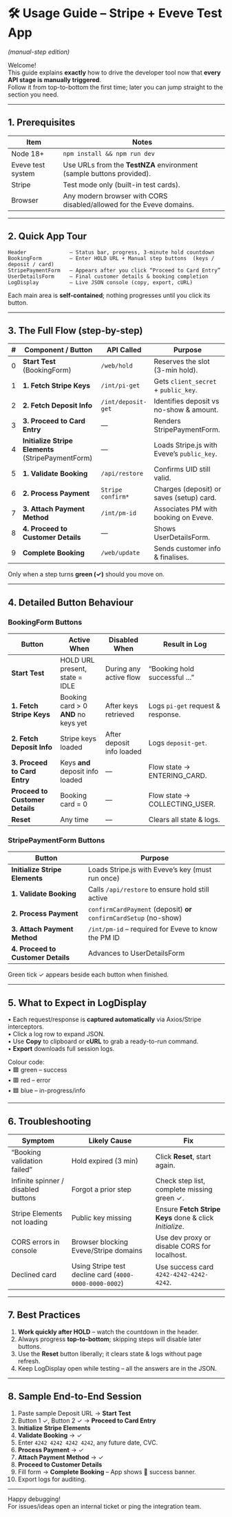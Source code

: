 # 🛠️ Usage Guide – Stripe + Eveve Test App  
*(manual-step edition)*

Welcome!  
This guide explains **exactly** how to drive the developer tool now that **every API stage is manually triggered**.  
Follow it from top-to-bottom the first time; later you can jump straight to the section you need.

---

## 1. Prerequisites

| Item | Notes |
|------|-------|
| Node 18+ | `npm install && npm run dev` |
| Eveve test system | Use URLs from the **TestNZA** environment (sample buttons provided). |
| Stripe | Test mode only (built-in test cards). |
| Browser | Any modern browser with CORS disabled/allowed for the Eveve domains. |

---

## 2. Quick App Tour

```
Header              – Status bar, progress, 3-minute hold countdown
BookingForm         – Enter HOLD URL + Manual step buttons  (keys / deposit / card)
StripePaymentForm   – Appears after you click “Proceed to Card Entry”
UserDetailsForm     – Final customer details & booking completion
LogDisplay          – Live JSON console (copy, export, cURL)
```

Each main area is **self-contained**; nothing progresses until you click its button.

---

## 3. The Full Flow (step-by-step)

| # | Component / Button | API Called | Purpose |
|---|--------------------|------------|---------|
| 0 | **Start Test** (BookingForm) | `/web/hold` | Reserves the slot (3-min hold). |
| 1 | **1. Fetch Stripe Keys** | `/int/pi-get` | Gets `client_secret` + `public_key`. |
| 2 | **2. Fetch Deposit Info** | `/int/deposit-get` | Identifies deposit vs no-show & amount. |
| 3 | **3. Proceed to Card Entry** | — | Renders StripePaymentForm. |
| 4 | **Initialize Stripe Elements** (StripePaymentForm) | — | Loads Stripe.js with Eveve’s `public_key`. |
| 5 | **1. Validate Booking** | `/api/restore` | Confirms UID still valid. |
| 6 | **2. Process Payment** | `Stripe confirm*` | Charges (deposit) or saves (setup) card. |
| 7 | **3. Attach Payment Method** | `/int/pm-id` | Associates PM with booking on Eveve. |
| 8 | **4. Proceed to Customer Details** | — | Shows UserDetailsForm. |
| 9 | **Complete Booking** | `/web/update` | Sends customer info & finalises. |

Only when a step turns **green (✓)** should you move on.

---

## 4. Detailed Button Behaviour

### BookingForm Buttons

| Button | Active When | Disabled When | Result in Log |
|--------|-------------|---------------|---------------|
| **Start Test** | HOLD URL present, state = IDLE | During any active flow | “Booking hold successful …” |
| **1. Fetch Stripe Keys** | Booking card > 0 **AND** no keys yet | After keys retrieved | Logs `pi-get` request & response. |
| **2. Fetch Deposit Info** | Stripe keys loaded | After deposit info loaded | Logs `deposit-get`. |
| **3. Proceed to Card Entry** | Keys **and** deposit info loaded | — | Flow state → ENTERING_CARD. |
| **Proceed to Customer Details** | Booking card = 0 | — | Flow state → COLLECTING_USER. |
| **Reset** | Any time | — | Clears all state & logs. |

### StripePaymentForm Buttons

| Button | Purpose |
|--------|---------|
| **Initialize Stripe Elements** | Loads Stripe.js with Eveve’s key (must run once) |
| **1. Validate Booking** | Calls `/api/restore` to ensure hold still active |
| **2. Process Payment** | `confirmCardPayment` (deposit) **or** `confirmCardSetup` (no-show) |
| **3. Attach Payment Method** | `/int/pm-id` – required for Eveve to know the PM ID |
| **4. Proceed to Customer Details** | Advances to UserDetailsForm |

Green tick ✓ appears beside each button when finished.

---

## 5. What to Expect in LogDisplay

• Each request/response is **captured automatically** via Axios/Stripe interceptors.  
• Click a log row to expand JSON.  
• Use **Copy** to clipboard or **cURL** to grab a ready-to-run command.  
• **Export** downloads full session logs.

Colour code:  
• 🟩 green – success  
• 🟥 red – error  
• 🟦 blue – in-progress/info

---

## 6. Troubleshooting

| Symptom | Likely Cause | Fix |
|---------|--------------|-----|
| “Booking validation failed” | Hold expired (3 min) | Click **Reset**, start again. |
| Infinite spinner / disabled buttons | Forgot a prior step | Check step list, complete missing green ✓. |
| Stripe Elements not loading | Public key missing | Ensure **Fetch Stripe Keys** done & click *Initialize*. |
| CORS errors in console | Browser blocking Eveve/Stripe domains | Use dev proxy or disable CORS for localhost. |
| Declined card | Using Stripe test decline card (`4000-0000-0000-0002`) | Use success card `4242-4242-4242-4242`. |

---

## 7. Best Practices

1. **Work quickly after HOLD** – watch the countdown in the header.  
2. Always progress **top-to-bottom**; skipping steps will disable later buttons.  
3. Use the **Reset** button liberally; it clears state & logs without page refresh.  
4. Keep LogDisplay open while testing – all the answers are in the JSON.

---

## 8. Sample End-to-End Session

1. Paste sample Deposit URL → **Start Test**  
2. Button 1 ✓, Button 2 ✓ → **Proceed to Card Entry**  
3. **Initialize Stripe Elements**  
4. **Validate Booking** → ✓  
5. Enter `4242 4242 4242 4242`, any future date, CVC.  
6. **Process Payment** → ✓  
7. **Attach Payment Method** → ✓  
8. **Proceed to Customer Details**  
9. Fill form → **Complete Booking** – App shows 🎉 success banner.  
10. Export logs for auditing.

---

Happy debugging!  
For issues/ideas open an internal ticket or ping the integration team.  
